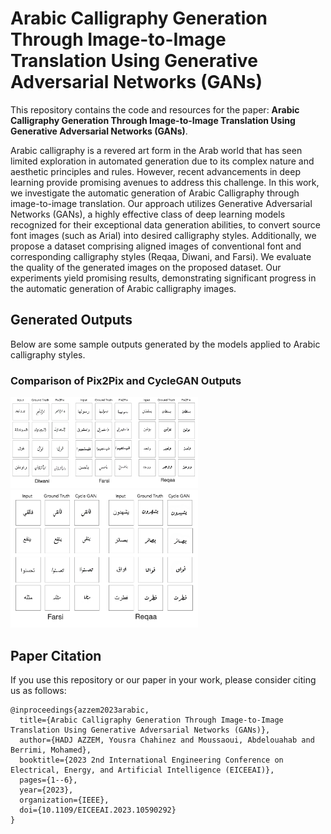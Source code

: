 # Arabic Calligraphy Generation Through Image-to-Image Translation Using Generative Adversarial Networks (GANs)
This repository contains the code and resources for the paper: **Arabic Calligraphy Generation Through Image-to-Image Translation Using Generative Adversarial Networks (GANs)**.

Arabic calligraphy is a revered art form in the Arab world that has seen limited exploration in automated generation due to its complex nature and aesthetic principles and rules. However, recent advancements in deep learning provide promising avenues to address this challenge. In this work, we investigate the automatic generation of Arabic Calligraphy through image-to-image translation. Our approach utilizes Generative Adversarial Networks (GANs), a highly effective class of deep learning models recognized for their exceptional data generation abilities, to convert source font images (such as Arial) into desired calligraphy styles. Additionally, we propose a dataset comprising aligned images of conventional font and corresponding calligraphy styles (Reqaa, Diwani, and Farsi). We evaluate the quality of the generated images on the proposed dataset. Our experiments yield promising results, demonstrating significant progress in the automatic generation of Arabic calligraphy images.

## Generated Outputs
Below are some sample outputs generated by the models applied to Arabic calligraphy styles.

### Comparison of Pix2Pix and CycleGAN Outputs
<p float="left">
  <img src="./Data/results_pix2pix.png" width="300" />
  <img src="./Data/results_cycleGAN.png" width="300" />
</p>


## Paper Citation
If you use this repository or our paper in your work, please consider citing us as follows:

```
@inproceedings{azzem2023arabic,
  title={Arabic Calligraphy Generation Through Image-to-Image Translation Using Generative Adversarial Networks (GANs)},
  author={HADJ AZZEM, Yousra Chahinez and Moussaoui, Abdelouahab and Berrimi, Mohamed},
  booktitle={2023 2nd International Engineering Conference on Electrical, Energy, and Artificial Intelligence (EICEEAI)},
  pages={1--6},
  year={2023},
  organization={IEEE},
  doi={10.1109/EICEEAI.2023.10590292}
}
```

